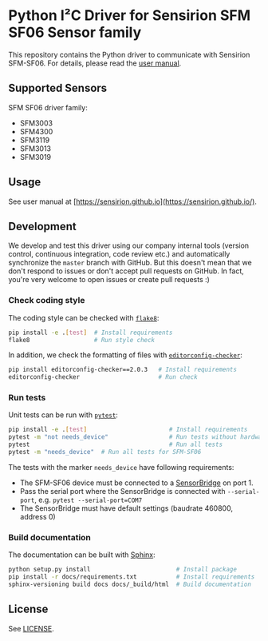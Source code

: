 # Python I²C Driver for Sensirion SFM SF06 Sensor family

This repository contains the Python driver to communicate with Sensirion
SFM-SF06. For details, please
read the [user manual](https://sensirion.github.io/).


## Supported Sensors

SFM SF06 driver family:

* SFM3003
* SFM4300
* SFM3119
* SFM3013
* SFM3019

## Usage

See user manual at
[https://sensirion.github.io](https://sensirion.github.io/).


## Development

We develop and test this driver using our company internal tools (version
control, continuous integration, code review etc.) and automatically
synchronize the `master` branch with GitHub. But this doesn't mean that we
don't respond to issues or don't accept pull requests on GitHub. In fact,
you're very welcome to open issues or create pull requests :)

### Check coding style

The coding style can be checked with [`flake8`](http://flake8.pycqa.org/):

```bash
pip install -e .[test]  # Install requirements
flake8                  # Run style check
```

In addition, we check the formatting of files with
[`editorconfig-checker`](https://editorconfig-checker.github.io/):

```bash
pip install editorconfig-checker==2.0.3   # Install requirements
editorconfig-checker                      # Run check
```

### Run tests

Unit tests can be run with [`pytest`](https://pytest.org/):

```bash
pip install -e .[test]                       # Install requirements
pytest -m "not needs_device"                 # Run tests without hardware
pytest                                       # Run all tests
pytest -m "needs_device"  # Run all tests for SFM-SF06

```

The tests with the marker `needs_device` have following requirements:

- The SFM-SF06 device must be connected to a
  [SensorBridge](https://www.sensirion.com/sensorbridge/) on port 1.
- Pass the serial port where the SensorBridge is connected with
  `--serial-port`, e.g. `pytest --serial-port=COM7`
- The SensorBridge must have default settings (baudrate 460800, address 0)


### Build documentation

The documentation can be built with [Sphinx](http://www.sphinx-doc.org/):

```bash
python setup.py install                        # Install package
pip install -r docs/requirements.txt           # Install requirements
sphinx-versioning build docs docs/_build/html  # Build documentation
```

## License

See [LICENSE](LICENSE).
